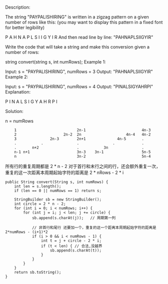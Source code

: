 Description:

The string "PAYPALISHIRING" is written in a zigzag pattern on a given number of rows like this: (you may want to display this pattern in a fixed font for better legibility)

P   A   H   N
A P L S I I G
Y   I   R
And then read line by line: "PAHNAPLSIIGYIR"

Write the code that will take a string and make this conversion given a number of rows:

string convert(string s, int numRows);
Example 1:

Input: s = "PAYPALISHIRING", numRows = 3
Output: "PAHNAPLSIIGYIR"
Example 2:

Input: s = "PAYPALISHIRING", numRows = 4
Output: "PINALSIGYAHRPI"
Explanation:

P     I    N
A   L S  I G
Y A   H R
P     I 

Solution:

n = numRows 

        1                           2n-1                         4n-3
        2                     2n-2  2n                    4n-4   4n-2
        3               2n-3        2n+1              4n-5       .
        .           .               .               .            .
        .       n+2                 .           3n               .
        n-1 n+1                     3n-3    3n-1                 5n-5
        n                           3n-2                         5n-4


所有行的重复周期都是 2 * n - 2
对于首行和末行之间的行，还会额外重复一次，重复的这一次距离本周期起始字符的距离是 2 * nRows - 2 * i

```
public String convert(String s, int numRows) {
	int len = s.length();
	if (len == 0 || numRows == 1) return s;

	StringBuilder sb = new StringBuilder();
	int circle = 2 * n - 2;
	for (int i = 0; i < numRows; i++) {
		for (int j = i; j < len; j += circle) {
			sb.append(s.charAt(j));   // 周期第一列

			// 非首行和尾行 还要加一个，重复的这一个距离本周期起始字符的距离是 2*numRows - (i+1)*2 
			if (i > 0 && i < numRows - 1) {
				int t = j + circle - 2 * i;
				if (t < len) { // 合法,没越界
					sb.append(s.charAt(t));
				}
			}
		}
	}
	return sb.toString();
}
```